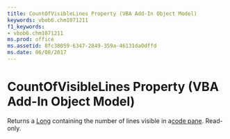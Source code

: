 ```yaml
---
title: CountOfVisibleLines Property (VBA Add-In Object Model)
keywords: vbob6.chm1071211
f1_keywords:
- vbob6.chm1071211
ms.prod: office
ms.assetid: 8fc38059-6347-2849-359a-46131da0dffd
ms.date: 06/08/2017
---
```



# CountOfVisibleLines Property (VBA Add-In Object Model)



Returns a [Long](../../Glossary/vbe-glossary.md) containing the number of lines visible in a[code pane](../../Glossary/vbe-glossary.md). Read-only.

